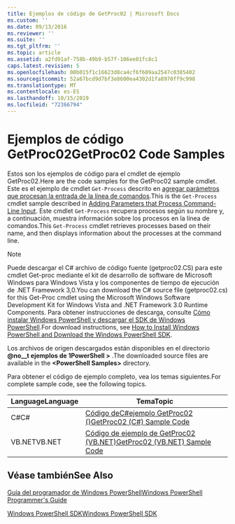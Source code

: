 ```yaml
---
title: Ejemplos de código de GetProc02 | Microsoft Docs
ms.custom: ''
ms.date: 09/13/2016
ms.reviewer: ''
ms.suite: ''
ms.tgt_pltfrm: ''
ms.topic: article
ms.assetid: a2fd91af-758b-49b9-b57f-106ee01fc8c1
caps.latest.revision: 5
ms.openlocfilehash: 00b015f1c16623d8ca4cf6f609aa2547c0385402
ms.sourcegitcommit: 52a67bcd9d7bf3e8600ea4302d1fa8970ff9c998
ms.translationtype: MT
ms.contentlocale: es-ES
ms.lasthandoff: 10/15/2019
ms.locfileid: "72366794"
---
```

# <a name="getproc02-code-samples"></a><span data-ttu-id="7a804-102">Ejemplos de código GetProc02</span><span class="sxs-lookup"><span data-stu-id="7a804-102">GetProc02 Code Samples</span></span>

<span data-ttu-id="7a804-103">Estos son los ejemplos de código para el cmdlet de ejemplo GetProc02.</span><span class="sxs-lookup"><span data-stu-id="7a804-103">Here are the code samples for the GetProc02 sample cmdlet.</span></span> <span data-ttu-id="7a804-104">Este es el ejemplo de cmdlet `Get-Process` descrito en [agregar parámetros que procesan la entrada de la línea de comandos](../cmdlet/adding-parameters-that-process-command-line-input.md).</span><span class="sxs-lookup"><span data-stu-id="7a804-104">This is the `Get-Process` cmdlet sample described in [Adding Parameters that Process Command-Line Input](../cmdlet/adding-parameters-that-process-command-line-input.md).</span></span> <span data-ttu-id="7a804-105">Este cmdlet `Get-Process` recupera procesos según su nombre y, a continuación, muestra información sobre los procesos en la línea de comandos.</span><span class="sxs-lookup"><span data-stu-id="7a804-105">This `Get-Process` cmdlet retrieves processes based on their name, and then displays information about the processes at the command line.</span></span>

> [!NOTE]
> <span data-ttu-id="7a804-106">Puede descargar el C# archivo de código fuente (getproc02.CS) para este cmdlet Get-proc mediante el kit de desarrollo de software de Microsoft Windows para Windows Vista y los componentes de tiempo de ejecución de .NET Framework 3,0.</span><span class="sxs-lookup"><span data-stu-id="7a804-106">You can download the C# source file (getproc02.cs) for this Get-Proc cmdlet using the Microsoft Windows Software Development Kit for Windows Vista and .NET Framework 3.0 Runtime Components.</span></span> <span data-ttu-id="7a804-107">Para obtener instrucciones de descarga, consulte [Cómo instalar Windows PowerShell y descargar el SDK de Windows PowerShell](/powershell/developer/installing-the-windows-powershell-sdk).</span><span class="sxs-lookup"><span data-stu-id="7a804-107">For download instructions, see [How to Install Windows PowerShell and Download the Windows PowerShell SDK](/powershell/developer/installing-the-windows-powershell-sdk).</span></span>
>
> <span data-ttu-id="7a804-108">Los archivos de origen descargados están disponibles en el directorio **@no__t ejemplos de 1PowerShell >** .</span><span class="sxs-lookup"><span data-stu-id="7a804-108">The downloaded source files are available in the **\<PowerShell Samples>** directory.</span></span>

<span data-ttu-id="7a804-109">Para obtener el código de ejemplo completo, vea los temas siguientes.</span><span class="sxs-lookup"><span data-stu-id="7a804-109">For complete sample code, see the following topics.</span></span>

|<span data-ttu-id="7a804-110">Language</span><span class="sxs-lookup"><span data-stu-id="7a804-110">Language</span></span>|<span data-ttu-id="7a804-111">Tema</span><span class="sxs-lookup"><span data-stu-id="7a804-111">Topic</span></span>|
|--------------|-----------|
|<span data-ttu-id="7a804-112">C#</span><span class="sxs-lookup"><span data-stu-id="7a804-112">C#</span></span>|[<span data-ttu-id="7a804-113">Código deC#ejemplo GetProc02 ()</span><span class="sxs-lookup"><span data-stu-id="7a804-113">GetProc02 (C#) Sample Code</span></span>](./getproc02-csharp-sample-code.md)|
|<span data-ttu-id="7a804-114">VB.NET</span><span class="sxs-lookup"><span data-stu-id="7a804-114">VB.NET</span></span>|[<span data-ttu-id="7a804-115">Código de ejemplo de GetProc02 (VB.NET)</span><span class="sxs-lookup"><span data-stu-id="7a804-115">GetProc02 (VB.NET) Sample Code</span></span>](./getproc02-vb-net-sample-code.md)|

## <a name="see-also"></a><span data-ttu-id="7a804-116">Véase también</span><span class="sxs-lookup"><span data-stu-id="7a804-116">See Also</span></span>

[<span data-ttu-id="7a804-117">Guía del programador de Windows PowerShell</span><span class="sxs-lookup"><span data-stu-id="7a804-117">Windows PowerShell Programmer's Guide</span></span>](./windows-powershell-programmer-s-guide.md)

[<span data-ttu-id="7a804-118">Windows PowerShell SDK</span><span class="sxs-lookup"><span data-stu-id="7a804-118">Windows PowerShell SDK</span></span>](../windows-powershell-reference.md)